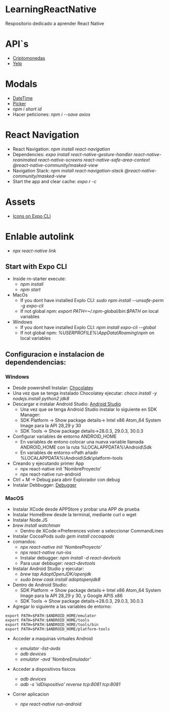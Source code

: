 # LearningReactNative
Respositorio dedicado a aprender React Native

# API`s
* [Criptomonedas](https://min-api.cryptocompare.com/documentation)
* [Yelp](https://www.yelp.com/fusion)

# Modals
* [DateTime](https://github.com/mmazzarolo/react-native-modal-datetime-picker)
* [Picker](https://github.com/react-native-picker/picker)
* _npm i short id_
* Hacer peticiones: _npm i --save axios_

# React Navigation
* React Navigation: _npm install react-navigation_
* Dependencies: _expo install react-native-gesture-handler react-native-reanimated react-native-screens react-native-safe-area-context @react-native-community/masked-view_
* Navigation Stack: _npm install react-navigation-stack @react-native-community/masked-view_
* Start the app and clear cache: _expo r -c_

# Assets
* [Icons on Expo CLI](https://icons.expo.fyi/)

# Enlable autolink
* _npx react-native link_

## Start with Expo CLI
* Inside rn-starter execute:
  * _npm install_
  * _npm start_
* MacOs
  * If you dont have installed Explo CLI: _sudo npm install --unsafe-perm -g expo-cli_
  * If not global npm: _export PATH=~/.npm-global/bin:$PATH_ on local variables
* Windows
  * If you dont have installed Explo CLI: _npm install expo-cli --global_
  * If not global npm: _%USERPROFILE%\AppData\Roaming\npm_ on local variables

## Configuracion e instalacion de dependendencias:
### Windows
* Desde powershell Instalar: [Chocolatey](https://chocolatey.org/install)
* Una vez que se tenga instalado Chocolatey ejecutar: _choco install -y nodejs.install python2 jdk8_
* Descargar e instalar Android Studio: [Android Studio](https://developer.android.com/studio?hl=es-419)
  * Una vez que se tenga Android Studio instalar lo siguiente en SDK Manager:
  * SDK Platform -> Show package details-> Intel x86 Atom_64 System Image para la API 28,29 y 30
  * SDK Tools -> Show package details->28.0.3, 29.0.3, 30.0.3
* Configurar variables de entorno ANDROID_HOME
  * En variables de entono colocar una nueva variable llamada ANDROID_HOME con la ruta %LOCALAPPDATA%\Android\Sdk
  * En variables de entorno->Path añadir %LOCALAPPDATA%\Android\Sdk\platform-tools
* Creando y ejecutando primer App
  * npx react-native init 'NombreProyecto'
  * npx react-native run-android
* Ctrl + M -> Debug para abrir Explorador con debug
* Instalar Debbugger: [Debugger](https://github.com/jhen0409/react-native-debugger/releases/tag/v0.10.13)


### MacOS
* Instalar XCode desde APPStore y probar una APP de prueba
* Instalar HomeBrew desde la terminal, mediante curl o wget
* Instalar Node.JS
* _brew install watchman_
  * Dentro de XCode->Preferences volver a seleccionar CommandLines
* Instalar CocoaPods _sudo gem install cocoapods_
* comandos:
  * _npx react-native init 'NombreProyecto'_
  * _npx react-native run-ios_
  * Instalar debugger: _npm install -d react-devtools_
  * Para usar debbuger: _react-devtools_
* Instalar Android Studio y ejecutar:
  * _brew tap AdoptOpenJDK/openjdk_
  * _sudo brew cask install adoptopenjdk8_
* Dentro de Android Studio:
  * SDK Platform -> Show package details-> Intel x86 Atom_64 System Image para la API 28,29 y 30, y Google APIS x86
  * SDK Tools -> Show package details->28.0.3, 29.0.3, 30.0.3
* Agregar lo siguiente a las variables de entorno:

```export ANDROID_HOME=$HOME/Library/Android/sdk
export PATH=$PATH:$ANDROID_HOME/emulator
export PATH=$PATH:$ANDROID_HOME/tools
export PATH=$PATH:$ANDROID_HOME/tools/bin
export PATH=$PATH:$ANDROID_HOME/platform-tools
```

* Acceder a maquinas virtuales Android
  * _emulator -list-avds_
  * _adb devices_
  * _emulator -avd 'NombreEmulador'_

* Acceder a dispositivos fisicos
  * _adb devices_
  * _adb -s 'idDispositivo' reverse tcp:8081 tcp:8081_

* Correr aplicacion
  * _npx react-native run-android_